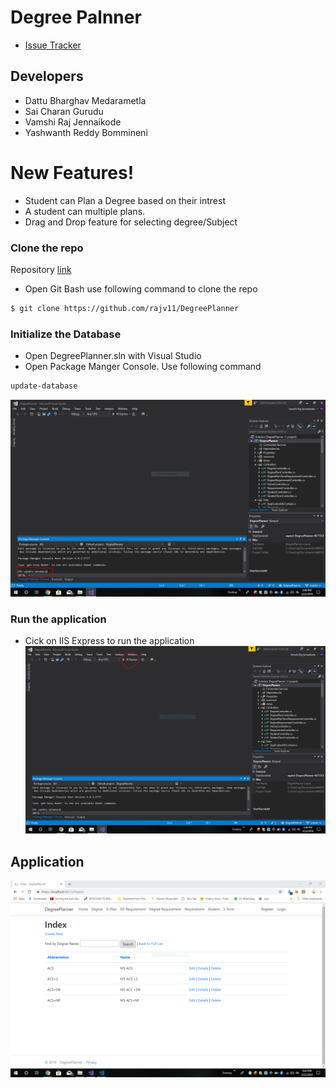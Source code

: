 # Degree Palnner
- [Issue Tracker](https://github.com/rajv11/DegreePlanner/issues)
## Developers

  - Dattu Bharghav Medarametla
  - Sai Charan Gurudu
  - Vamshi Raj Jennaikode
  - Yashwanth Reddy Bommineni

# New Features!

  - Student can Plan a Degree based on their intrest
  - A student can multiple plans.
  - Drag and Drop feature for selecting degree/Subject

### Clone the repo
Repository [link](https://github.com/rajv11/DegreePlanner)
 - Open Git Bash use following command to clone the repo
 ```sh
 $ git clone https://github.com/rajv11/DegreePlanner
```
 
### Initialize the Database
- Open DegreePlanner.sln with Visual Studio 
- Open Package Manger Console. Use following command
 ```sh
update-database
```
![](https://github.com/rajv11/DegreePlanner/blob/master/Docs/PM.PNG)
### Run the application
- Cick on IIS Express to run the application
![](https://github.com/rajv11/DegreePlanner/blob/master/Docs/run.PNG)

## Application
![](https://github.com/rajv11/DegreePlanner/blob/master/Docs/demo.PNG)
![]()
